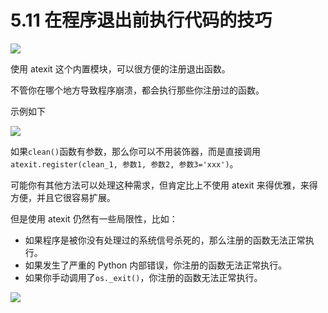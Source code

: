 # 5.11 在程序退出前执行代码的技巧
![](http://image.iswbm.com/20200804124133.png)

使用 atexit 这个内置模块，可以很方便的注册退出函数。

不管你在哪个地方导致程序崩溃，都会执行那些你注册过的函数。

示例如下

![](http://image.iswbm.com/20200510112133.png)

如果`clean()`函数有参数，那么你可以不用装饰器，而是直接调用`atexit.register(clean_1, 参数1, 参数2, 参数3='xxx')`。

可能你有其他方法可以处理这种需求，但肯定比上不使用 atexit 来得优雅，来得方便，并且它很容易扩展。

但是使用 atexit 仍然有一些局限性，比如：

- 如果程序是被你没有处理过的系统信号杀死的，那么注册的函数无法正常执行。
- 如果发生了严重的 Python 内部错误，你注册的函数无法正常执行。
- 如果你手动调用了`os._exit()`，你注册的函数无法正常执行。

![](http://image.iswbm.com/20200607174235.png)
